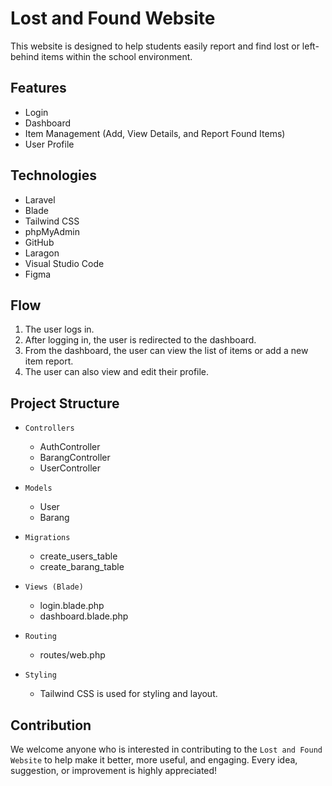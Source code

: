 # Lost and Found Website
This website is designed to help students easily report and find lost or left-behind items within the school environment.

## Features
- Login
- Dashboard
- Item Management (Add, View Details, and Report Found Items)
- User Profile

## Technologies
- Laravel
- Blade
- Tailwind CSS
- phpMyAdmin
- GitHub
- Laragon
- Visual Studio Code
- Figma

## Flow
1. The user logs in.
2. After logging in, the user is redirected to the dashboard.
3. From the dashboard, the user can view the list of items or add a new item report.
4. The user can also view and edit their profile.

## Project Structure
- `Controllers`
  - AuthController
  - BarangController
  - UserController

- `Models`
  - User
  - Barang

- `Migrations`
  - create_users_table
  - create_barang_table

- `Views (Blade)`
  - login.blade.php
  - dashboard.blade.php

- `Routing`
  - routes/web.php

- `Styling`
  - Tailwind CSS is used for styling and layout. 

## Contribution
We welcome anyone who is interested in contributing to the `Lost and Found Website` to help make it better, more useful, and engaging. Every idea, suggestion, or improvement is highly appreciated!